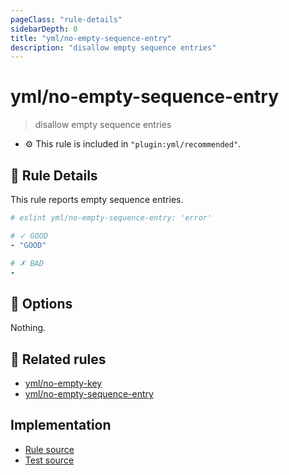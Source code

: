 ```yaml
---
pageClass: "rule-details"
sidebarDepth: 0
title: "yml/no-empty-sequence-entry"
description: "disallow empty sequence entries"
---
```

# yml/no-empty-sequence-entry

> disallow empty sequence entries

- :gear: This rule is included in `"plugin:yml/recommended"`.

## :book: Rule Details

This rule reports empty sequence entries.

<eslint-code-block>

```yaml
# eslint yml/no-empty-sequence-entry: 'error'

# ✓ GOOD
- "GOOD"

# ✗ BAD
- 
```

</eslint-code-block>

## :wrench: Options

Nothing.

## :couple: Related rules

- [yml/no-empty-key]
- [yml/no-empty-sequence-entry]

[yml/no-empty-key]: ./no-empty-key.md
[yml/no-empty-sequence-entry]: ./no-empty-sequence-entry.md

## Implementation

- [Rule source](https://github.com/ota-meshi/eslint-plugin-yml/blob/master/src/rules/no-empty-sequence-entry.ts)
- [Test source](https://github.com/ota-meshi/eslint-plugin-yml/blob/master/tests/src/rules/no-empty-sequence-entry.js)
